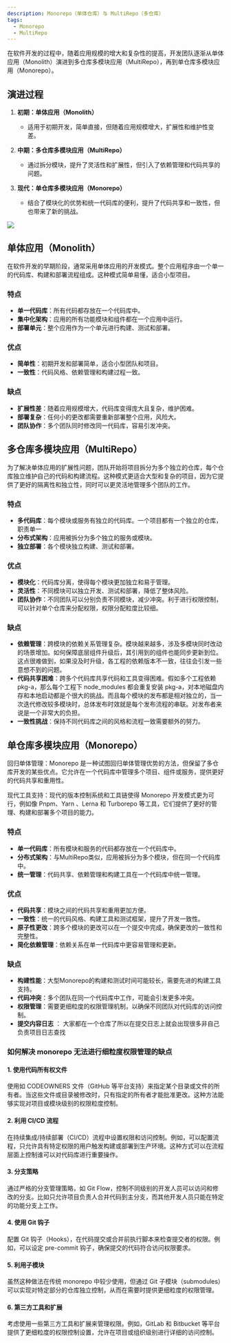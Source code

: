 ```yaml
---
description: Monorepo（单体仓库）与 MultiRepo（多仓库）
tags:
  - Monorepo
  - MultiRepo
---
```

在软件开发的过程中，随着应用规模的增大和复杂性的提高，开发团队逐渐从单体应用（Monolith）演进到多仓库多模块应用（MultiRepo），再到单仓库多模块应用（Monorepo）。

## 演进过程

1. **初期：单体应用（Monolith）**
   - 适用于初期开发，简单直接，但随着应用规模增大，扩展性和维护性变差。
   
2. **中期：多仓库多模块应用（MultiRepo）**
   - 通过拆分模块，提升了灵活性和扩展性，但引入了依赖管理和代码共享的问题。
   
3. **现代：单仓库多模块应用（Monorepo）**
   - 结合了模块化的优势和统一代码库的便利，提升了代码共享和一致性，但也带来了新的挑战。

![](/images/2024-08-05-11-11-37.png)

## 单体应用（Monolith）

在软件开发的早期阶段，通常采用单体应用的开发模式。整个应用程序由一个单一的代码库、构建和部署流程组成。这种模式简单易懂，适合小型项目。

### 特点
- **单一代码库**：所有代码都存放在一个代码库中。
- **集中化架构**：应用的所有功能模块和组件都在一个应用中运行。
- **部署单元**：整个应用作为一个单元进行构建、测试和部署。

### 优点
- **简单性**：初期开发和部署简单，适合小型团队和项目。
- **一致性**：代码风格、依赖管理和构建过程一致。

### 缺点
- **扩展性差**：随着应用规模增大，代码库变得庞大且复杂，维护困难。
- **部署复杂**：任何小的更改都需要重新部署整个应用，风险大。
- **团队协作**：多个团队同时修改同一代码库，容易引发冲突。

## 多仓库多模块应用（MultiRepo）

为了解决单体应用的扩展性问题，团队开始将项目拆分为多个独立的仓库，每个仓库独立维护自己的代码和构建流程。这种模式更适合大型和复杂的项目，因为它提供了更好的隔离性和独立性，同时可以更灵活地管理多个团队的工作。

### 特点
- **多代码库**：每个模块或服务有独立的代码库。一个项目都有一个独立的仓库，职责单一
- **分布式架构**：应用被拆分为多个独立的服务或模块。
- **独立部署**：各个模块独立构建、测试和部署。

### 优点
- **模块化**：代码库分离，使得每个模块更加独立和易于管理。
- **灵活性**：不同模块可以独立开发、测试和部署，降低了整体风险。
- **团队协作**：不同团队可以分别负责不同模块，减少冲突。利于进行权限控制，可以针对单个仓库来分配权限，权限分配粒度比较细。

### 缺点
- **依赖管理**：跨模块的依赖关系管理复杂。模块越来越多，涉及多模块同时改动的场景增加。如何保障底层组件升级后，其引用到的组件也能同步更新到位。这点很难做到，如果没及时升级，各工程的依赖版本不一致，往往会引发一些意想不到的问题。
- **代码共享困难**：跨多个代码库共享代码和工具变得困难。假如多个工程依赖 pkg-a，那么每个工程下 node_modules 都会重复安装 pkg-a，对本地磁盘内存和本地启动都是个很大的挑战。而且每个模块的发布都是相对独立的，当一次迭代修改较多模块时，总体发布时效就是每个发布流程的串联。对发布者来说是一个非常大的负担。
- **一致性挑战**：保持不同代码库之间的风格和流程一致需要额外的努力。

## 单仓库多模块应用（Monorepo）
回归单体管理：Monorepo 是一种试图回归单体管理优势的方法，但保留了多仓库开发的某些优点。它允许在一个代码库中管理多个项目、组件或服务，提供更好的代码共享和重用性。


现代工具支持：现代的版本控制系统和工具链使得 Monorepo 开发模式更为可行，例如像 Pnpm、Yarn 、Lerna 和 Turborepo 等工具，它们提供了更好的管理、构建和部署多个项目的能力。

### 特点
- **单一代码库**：所有模块和服务的代码都存放在一个代码库中。
- **分布式架构**：与MultiRepo类似，应用被拆分为多个模块，但在同一个代码库中。
- **统一管理**：代码共享、依赖管理和构建工具在一个代码库中统一管理。

### 优点
- **代码共享**：模块之间的代码共享和重用更加方便。
- **一致性**：统一的代码风格、构建工具和测试框架，提升了开发一致性。
- **原子性更改**：跨多个模块的更改可以在一个提交中完成，确保更改的一致性和完整性。
- **简化依赖管理**：依赖关系在单一代码库中更容易管理和更新。

### 缺点
- **构建性能**：大型Monorepo的构建和测试时间可能较长，需要先进的构建工具支持。
- **代码冲突**：多个团队在同一个代码库中工作，可能会引发更多冲突。
- **权限管理**：需要更细粒度的权限管理机制，以确保不同团队对代码库的访问控制。
- **提交内容日志** ： 大家都在一个仓库了所以在提交日志上就会出现很多非自己负责项目日志查找


### 如何解决 monorepo 无法进行细粒度权限管理的缺点

#### 1. 使用代码所有权文件
使用如 CODEOWNERS 文件（GitHub 等平台支持）来指定某个目录或文件的所有者。当这些文件或目录被修改时，只有指定的所有者才能批准更改。这种方法能够实现对项目或模块级别的权限粒度控制。

#### 2. 利用 CI/CD 流程
在持续集成/持续部署（CI/CD）流程中设置权限和访问控制。例如，可以配置流程，只允许具有特定权限的用户触发构建或部署到生产环境。这种方式可以在流程层面上控制谁可以对代码库进行重要操作。

#### 3. 分支策略
通过严格的分支管理策略，如 Git Flow，控制不同级别的开发人员可以访问和修改的分支。比如只允许项目负责人合并代码到主分支，而其他开发人员只能在特定的功能分支上工作。

#### 4. 使用 Git 钩子
配置 Git 钩子（Hooks），在代码提交或合并前执行脚本来检查提交者的权限。例如，可以设定 pre-commit 钩子，确保提交的代码符合访问权限要求。

#### 5. 利用子模块
虽然这种做法在传统 monorepo 中较少使用，但通过 Git 子模块（submodules）可以实现对特定部分的仓库独立控制，从而在需要时提供更细粒度的权限管理。

#### 6. 第三方工具和扩展
考虑使用一些第三方工具和扩展来管理权限。例如，GitLab 和 Bitbucket 等平台提供了更细粒度的权限控制设置，允许在项目或组织级别进行详细的访问控制。
